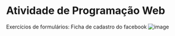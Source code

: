 # Atividade de Programação Web
Exercícios de formulários: Ficha de cadastro do facebook
![image](https://github.com/Nic-Antonini/form-facebook/assets/121265107/2193fae1-1ef1-4af0-b6c1-277998d58a6b)

